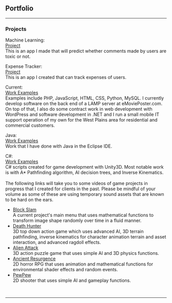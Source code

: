 ## Portfolio

---

### Projects

Machine Learning:
<br>
<a href="https://github.com/CelticJasen/myMLApp">Project</a>
<br>
This is an app I made that will predict whether comments made by users are toxic or not.
<br>

Expense Tracker:
<br>
<a href="https://github.com/CelticJasen/ExpenseApp">Project</a>
<br>
This is an app I created that can track expenses of users.
<br>

Current:
<br>
<a href="https://github.com/CelticJasen/workexamples">Work Examples</a>
<br>
Examples include PHP, JavaScript, HTML, CSS, Python, MySQL. I currently develop software on the back end of a LAMP server at eMoviePoster.com. On top of that, I also do some contract work in web development with WordPress and software development in .NET and I run a small mobile IT support operation of my own for the West Plains area for residential and commercial customers.
<br>

Java:
<br>
<a href="https://github.com/CelticJasen/javaexamples">Work Examples</a>
<br>
Work that I have done with Java in the Eclipse IDE.
<br>

C#:
<br>
<a href="https://github.com/CelticJasen/gamescripts">Work Examples</a>
<br>
C# scripts created for game development with Unity3D. Most notable work is with A* Pathfinding algorithm, AI decision trees, and Inverse Kinematics.
<br>
<br>
The following links will take you to some videos of game projects in progress that I created for clients in the past. Please be mindful of your volume as some of these are using temporary sound assets that are known to be hard on the ears.
<br>
<ul>
<li><a href="https://www.youtube.com/watch?v=ipw4t_Pwjrc">Block Slam</a></li> A current project's main menu that uses mathematical functions to transform image shape randomly over time in a fluid manner.
<li><a href="https://www.youtube.com/watch?v=MbScYCEf8Vg">Death Hunter</a></li> 3D top down action game which uses advanced AI, 3D terrain pathfinding, inverse kinematics for character animation terrain and asset interaction, and advanced ragdoll effects.
<li><a href="https://www.youtube.com/watch?v=Ad5kyo9E6wQ">Alien Attack</a></li> 3D action puzzle game that uses simple AI and 3D physics functions.
<li><a href="https://www.youtube.com/watch?v=xMxMO6559Fk">Ancient Resurgence</a></li> 2D horror RPG that uses animation and mathematical functions for environmental shader effects and random events.
<li><a href="https://www.youtube.com/watch?v=EK3wAYb5FDY">PewPew</a></li> 2D shooter that uses simple AI and gameplay functions.
</ul>
<br>

---
